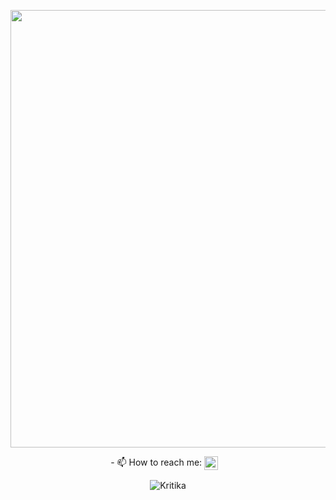 











<p align="center">
<img src="https://media.giphy.com/media/jRAih7x2GxBEOQ3Kk7/giphy.gif" width="700" />
</p>


<p align="center">
- 📫 How to reach me:  <a href="https://www.linkedin.com/in/kritikasagar/"><img align="center" src="https://cdn.jsdelivr.net/npm/simple-icons@v3/icons/linkedin.svg" width="22" /></a>
&nbsp;&nbsp;
 <p align="center">
 <img src="https://komarev.com/ghpvc/?username=Kritika37" alt="Kritika" />
</p>
</p>



